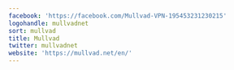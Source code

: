 ```yaml
---
facebook: 'https://facebook.com/Mullvad-VPN-195453231230215'
logohandle: mullvadnet
sort: mullvad
title: Mullvad
twitter: mullvadnet
website: 'https://mullvad.net/en/'
---
```


